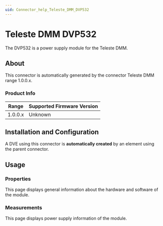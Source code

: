 ```yaml
---
uid: Connector_help_Teleste_DMM_DVP532
---
```


# Teleste DMM DVP532

The DVP532 is a power supply module for the Teleste DMM.

## About

This connector is automatically generated by the connector Teleste DMM range 1.0.0.x.

### Product Info

| Range | Supported Firmware Version |
|------------------|-----------------------------|
| 1.0.0.x          | Unknown                     |

## Installation and Configuration

A DVE using this connector is **automatically created** by an element using the parent connector.

## Usage

### Properties

This page displays general information about the hardware and software of the module.

### Measurements

This page displays power supply information of the module.
